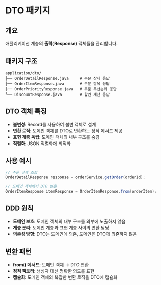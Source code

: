 # DTO 패키지

## 개요
애플리케이션 계층의 **출력(Response)** 객체들을 관리합니다.

## 패키지 구조
```
application/dto/
├── OrderDetailResponse.java     # 주문 상세 응답
├── OrderItemResponse.java       # 주문 항목 응답
├── OrderPriorityResponse.java   # 주문 우선순위 응답
└── DiscountResponse.java        # 할인 계산 응답
```

## DTO 객체 특징
- **불변성**: Record를 사용하여 불변 객체로 설계
- **변환 로직**: 도메인 객체를 DTO로 변환하는 정적 메서드 제공
- **표현 계층 독립**: 도메인 객체의 내부 구조를 숨김
- **직렬화**: JSON 직렬화에 최적화

## 사용 예시
```java
// 주문 상세 조회
OrderDetailResponse response = orderService.getOrder(orderId);

// 도메인 객체에서 DTO 변환
OrderItemResponse itemResponse = OrderItemResponse.from(orderItem);
```

## DDD 원칙
- **도메인 보호**: 도메인 객체의 내부 구조를 외부에 노출하지 않음
- **계층 분리**: 도메인 계층과 표현 계층 사이의 변환 담당
- **의존성 방향**: DTO는 도메인에 의존, 도메인은 DTO에 의존하지 않음

## 변환 패턴
- **from() 메서드**: 도메인 객체 → DTO 변환
- **정적 팩토리**: 생성자 대신 명확한 의도를 표현
- **캡슐화**: 도메인 객체의 복잡한 변환 로직을 DTO에 캡슐화
